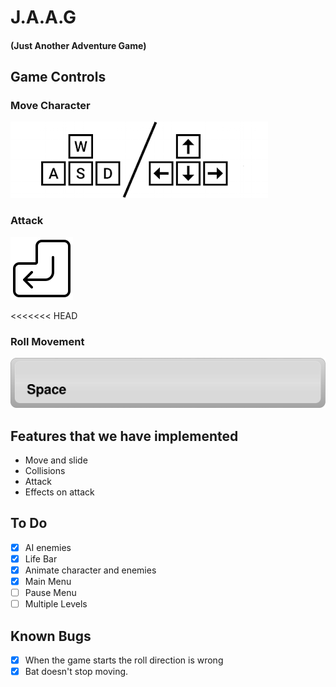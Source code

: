 # J.A.A.G 
#### (Just Another Adventure Game)

## Game Controls

### Move Character

![WASD](READMEimg/wasd.png)

### Attack 

![ENTER](READMEimg/enter.png)

<<<<<<< HEAD
### Roll Movement  

![SPACE](READMEimg/space.png)

## Features that we have implemented
- Move and slide
- Collisions
- Attack
- Effects on attack

## To Do 
- [X] AI enemies
- [X] Life Bar
- [X] Animate character and enemies
- [X] Main Menu
- [ ] Pause Menu
- [ ] Multiple Levels

## Known Bugs

- [X] When the game starts the roll direction is wrong
- [X] Bat doesn't stop moving.
